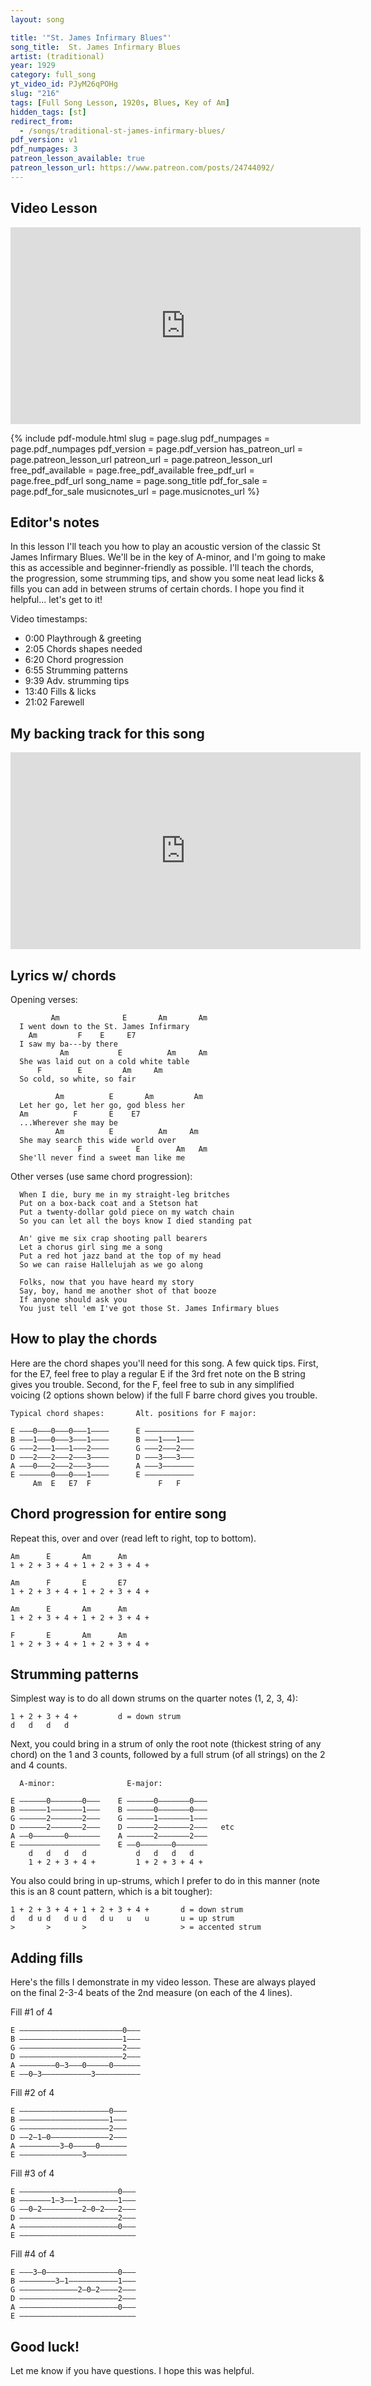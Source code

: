 ```yaml
---
layout: song

title: '"St. James Infirmary Blues"'
song_title:  St. James Infirmary Blues
artist: (traditional)
year: 1929
category: full_song
yt_video_id: PJyM26qPOHg
slug: "216"
tags: [Full Song Lesson, 1920s, Blues, Key of Am]
hidden_tags: [st]
redirect_from:
  - /songs/traditional-st-james-infirmary-blues/
pdf_version: v1
pdf_numpages: 3
patreon_lesson_available: true
patreon_lesson_url: https://www.patreon.com/posts/24744092/
---
```




## Video Lesson

<iframe width="560" height="315" src="https://www.youtube.com/embed/PJyM26qPOHg?showinfo=0" frameborder="0" allowfullscreen></iframe>

{% include pdf-module.html slug = page.slug pdf_numpages = page.pdf_numpages pdf_version = page.pdf_version has_patreon_url = page.patreon_lesson_url patreon_url = page.patreon_lesson_url free_pdf_available = page.free_pdf_available free_pdf_url = page.free_pdf_url song_name = page.song_title pdf_for_sale = page.pdf_for_sale musicnotes_url = page.musicnotes_url %}

## Editor's notes

In this lesson I'll teach you how to play an acoustic version of the classic St James Infirmary Blues. We'll be in the key of A-minor, and I'm going to make this as accessible and beginner-friendly as possible. I'll teach the chords, the progression, some strumming tips, and show you some neat lead licks & fills you can add in between strums of certain chords. I hope you find it helpful... let's get to it!

Video timestamps:

- 0:00 Playthrough & greeting
- 2:05 Chords shapes needed
- 6:20 Chord progression
- 6:55 Strumming patterns
- 9:39 Adv. strumming tips
- 13:40 Fills & licks
- 21:02 Farewell
<!-- Coming soon! -->

## My backing track for this song

<iframe width="560" height="315" src="https://www.youtube.com/embed/1pdI3_nqJO8" frameborder="0" allow="accelerometer; autoplay; encrypted-media; gyroscope; picture-in-picture" allowfullscreen></iframe>

<!-- Coming soon! -->

## Lyrics w/ chords

  Opening verses:

             Am              E       Am       Am
      I went down to the St. James Infirmary
        Am         F    E     E7
      I saw my ba---by there
               Am           E          Am     Am
      She was laid out on a cold white table
          F        E         Am     Am
      So cold, so white, so fair

              Am          E       Am         Am
      Let her go, let her go, god bless her
      Am          F       E    E7
      ...Wherever she may be
              Am          E          Am     Am
      She may search this wide world over
                   F            E        Am   Am
      She'll never find a sweet man like me

  Other verses (use same chord progression):

      When I die, bury me in my straight-leg britches
      Put on a box-back coat and a Stetson hat
      Put a twenty-dollar gold piece on my watch chain
      So you can let all the boys know I died standing pat

      An' give me six crap shooting pall bearers
      Let a chorus girl sing me a song
      Put a red hot jazz band at the top of my head
      So we can raise Hallelujah as we go along

      Folks, now that you have heard my story
      Say, boy, hand me another shot of that booze
      If anyone should ask you
      You just tell 'em I've got those St. James Infirmary blues

## How to play the chords

Here are the chord shapes you'll need for this song. A few quick tips. First, for the E7, feel free to play a regular E if the 3rd fret note on the B string gives you trouble. Second, for the F, feel free to sub in any simplified voicing (2 options shown below) if the full F barre chord gives you trouble.

    Typical chord shapes:       Alt. positions for F major:

    E –––0–––0–––0–––1––––      E –––––––––––
    B –––1–––0–––3–––1––––      B –––1–––1–––
    G –––2–––1–––1–––2––––      G –––2–––2–––
    D –––2–––2–––2–––3––––      D –––3–––3–––
    A –––0–––2–––2–––3––––      A –––3–––––––
    E –––––––0–––0–––1––––      E –––––––––––
         Am  E   E7  F               F   F

## Chord progression for entire song

Repeat this, over and over (read left to right, top to bottom).

    Am      E       Am      Am
    1 + 2 + 3 + 4 + 1 + 2 + 3 + 4 +

    Am      F       E       E7
    1 + 2 + 3 + 4 + 1 + 2 + 3 + 4 +

    Am      E       Am      Am
    1 + 2 + 3 + 4 + 1 + 2 + 3 + 4 +

    F       E       Am      Am
    1 + 2 + 3 + 4 + 1 + 2 + 3 + 4 +

## Strumming patterns

Simplest way is to do all down strums on the quarter notes (1, 2, 3, 4):

    1 + 2 + 3 + 4 +         d = down strum
    d   d   d   d

Next, you could bring in a strum of only the root note (thickest string of any chord) on the 1 and 3 counts, followed by a full strum (of all strings) on the 2 and 4 counts.

      A-minor:                E-major:

    E ––––––0–––––––0–––    E ––––––0–––––––0–––  
    B ––––––1–––––––1–––    B ––––––0–––––––0–––  
    G ––––––2–––––––2–––    G ––––––1–––––––1–––  
    D ––––––2–––––––2–––    D ––––––2–––––––2–––   etc
    A ––0–––––––0–––––––    A ––––––2–––––––2–––  
    E ––––––––––––––––––    E ––0–––––––0–––––––  
        d   d   d   d           d   d   d   d   
        1 + 2 + 3 + 4 +         1 + 2 + 3 + 4 +   

You also could bring in up-strums, which I prefer to do in this manner (note this is an 8 count pattern, which is a bit tougher):

    1 + 2 + 3 + 4 + 1 + 2 + 3 + 4 +       d = down strum
    d   d u d   d u d   d u   u   u       u = up strum
    >       >       >                     > = accented strum

## Adding fills

Here's the fills I demonstrate in my video lesson. These are always played on the final 2-3-4 beats of the 2nd measure (on each of the 4 lines).

Fill #1 of 4

    E –––––––––––––––––––––––0–––
    B –––––––––––––––––––––––1–––
    G –––––––––––––––––––––––2–––
    D –––––––––––––––––––––––2–––
    A ––––––––0–3–––0–––––0––––––
    E ––0–3–––––––––––3––––––––––

Fill #2 of 4

    E ––––––––––––––––––––0–––
    B ––––––––––––––––––––1–––
    G ––––––––––––––––––––2–––
    D ––2–1–0–––––––––––––2–––
    A –––––––––3–0–––––0––––––
    E ––––––––––––––3–––––––––

Fill #3 of 4

    E ––––––––––––––––––––––0–––
    B –––––––1–3––1–––––––––1–––
    G ––0–2–––––––––2–0–2–––2–––
    D ––––––––––––––––––––––2–––
    A ––––––––––––––––––––––0–––
    E ––––––––––––––––––––––––––

Fill #4 of 4

    E –––3–0––––––––––––––––0–––
    B ––––––––3–1–––––––––––1–––
    G –––––––––––––2–0–2––––2–––
    D ––––––––––––––––––––––2–––
    A ––––––––––––––––––––––0–––
    E ––––––––––––––––––––––––––

## Good luck!

Let me know if you have questions. I hope this was helpful.
